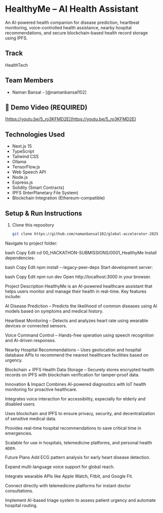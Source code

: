# HealthyMe – AI Health Assistant
An AI-powered health companion for disease prediction, heartbeat monitoring, voice-controlled health assistance, nearby hospital recommendations, and secure blockchain-based health record storage using IPFS.

## Track
HealthTech

## Team Members
- Naman Bansal - [@namanbansal102]

## 🎥 Demo Video (REQUIRED)
[https://youtu.be/5_ro3KFMD2E](https://youtu.be/5_ro3KFMD2E)

## Technologies Used
- Next.js 15
- TypeScript
- Tailwind CSS
- Ollama
- TensorFlow.js
- Web Speech API
- Node.js
- Express.js
- Solidity (Smart Contracts)
- IPFS (InterPlanetary File System)
- Blockchain Integration (Ethereum-compatible)

## Setup & Run Instructions
1. Clone this repository  
   ```bash
   git clone https://github.com/namanbansal102/global-accelerator-2025.git
Navigate to project folder:

bash
Copy
Edit
cd 00_HACKATHON-SUBMISSIONS/0001_HealthyMe
Install dependencies:

bash
Copy
Edit
npm install --legacy-peer-deps
Start development server:

bash
Copy
Edit
npm run dev
Open http://localhost:3000 in your browser.

Project Description
HealthyMe is an AI-powered healthcare assistant that helps users monitor and manage their health in real-time.
Key features include:

AI Disease Prediction – Predicts the likelihood of common diseases using AI models based on symptoms and medical history.

Heartbeat Monitoring – Detects and analyzes heart rate using wearable devices or connected sensors.

Voice Command Control – Hands-free operation using speech recognition and AI-driven responses.

Nearby Hospital Recommendations – Uses geolocation and hospital database APIs to recommend the nearest healthcare facilities based on urgency.

Blockchain + IPFS Health Data Storage – Securely stores encrypted health records on IPFS with blockchain verification for tamper-proof data.

Innovation & Impact
Combines AI-powered diagnostics with IoT health monitoring for proactive healthcare.

Integrates voice interaction for accessibility, especially for elderly and disabled users.

Uses blockchain and IPFS to ensure privacy, security, and decentralization of sensitive medical data.

Provides real-time hospital recommendations to save critical time in emergencies.

Scalable for use in hospitals, telemedicine platforms, and personal health apps.

Future Plans
Add ECG pattern analysis for early heart disease detection.

Expand multi-language voice support for global reach.

Integrate wearable APIs like Apple Watch, Fitbit, and Google Fit.

Connect directly with telemedicine platforms for instant doctor consultations.

Implement AI-based triage system to assess patient urgency and automate hospital routing.